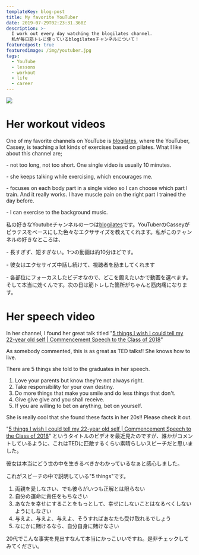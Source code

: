```yaml
---
templateKey: blog-post
title: My favorite YouTuber
date: 2019-07-29T02:23:31.360Z
description: >-
  I work out every day watching the blogilates channel.
  私が毎日筋トレに使っているblogilatesチャンネルについて！
featuredpost: true
featuredimage: /img/youtuber.jpg
tags:
  - YouTube
  - lessons
  - workout
  - life
  - career
---
```

![](/img/youtuber.jpg)

# Her workout videos

One of my favorite channels on YouTube is [blogilates](https://www.youtube.com/user/blogilates), where the YouTuber, Cassey, is teaching a lot kinds of exercises based on pilates. What I like about this channel are;

\- not too long, not too short. One single video is usually 10 minutes.

\- she keeps talking while exercising, which encourages me.

\- focuses on each body part in a single video so I can choose which part I train. And it really works. I have muscle pain on the right part I trained the day before.

\- I can exercise to the background music.

私の好きなYoutubeチャンネルの一つは[blogilates](https://www.youtube.com/user/blogilates)です。YouTuberのCasseyがピラテスをベースにした色々なエクササイズを教えてくれます。私がこのチャンネルの好きなところは、

\- 長すぎず、短すぎない。1つの動画は約10分ほどです。

\- 彼女はエクセサイズ中話し続けて、視聴者を励ましてくれます

\- 各部位にフォーカスしたビデオなので、どこを鍛えたいかで動画を選べます。そして本当に効くんです。次の日は筋トレした箇所がちゃんと筋肉痛になります。

# Her speech video

In her channel, I found her great talk titled "[5 things I wish I could tell my 22-year old self | Commencement Speech to the Class of 2018](https://www.youtube.com/watch?v=UClTz7aEIy0&t=563s)" 

As somebody commented, this is as great as TED talks!! She knows how to live.

There are 5 things she told to the graduates in her speech.

1. Love your parents but know they're not always right.
2. Take responsibility for your own destiny.
3. Do more things that make you smile and do less things that don't.
4. Give give give and you shall receive.
5. If you are willing to bet on anything, bet on yourself.

She is really cool that she found these facts in her 20s!! Please check it out.

"[5 things I wish I could tell my 22-year old self | Commencement Speech to the Class of 2018](https://www.youtube.com/watch?v=UClTz7aEIy0&t=563s)" というタイトルのビデオを最近見たのですが、誰かがコメントしているように、これはTEDに匹敵するくらい素晴らしいスピーチだと思いました。

彼女は本当にどう世の中を生きるべきかわかっているなぁと感心しました。

これがスピーチの中で説明している"5 things"です。

1. 両親を愛しなさい、でも彼らがいつも正解とは限らない
2. 自分の運命に責任をもちなさい
3. あなたを幸せにすることをもっとして、幸せにしないことはなるべくしないようにしなさい
4. 与えよ、与えよ、与えよ、そうすればあなたも受け取れるでしょう
5. なにかに賭けるなら、自分自身に賭けなさい

20代でこんな事実を見出すなんて本当にかっこいいですね。是非チェックしてみてください。
